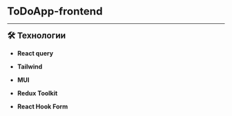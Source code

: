 <span style="font-weight:700; font-size:24px"> 
	ToDoApp-frontend
</span>

---

<span style="font-weight:700; font-size:19px"> 
	🛠 Технологии
</span>

-  **React query**

-  **Tailwind**

-  **MUI**

-  **Redux Toolkit**

-  **React Hook Form**
